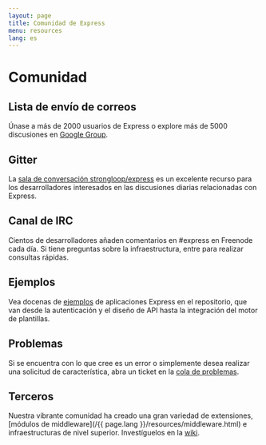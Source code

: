 ```yaml
---
layout: page
title: Comunidad de Express
menu: resources
lang: es
---
```


# Comunidad

## Lista de envío de correos

Únase a más de 2000 usuarios de Express o explore más de 5000 discusiones en [Google Group](https://groups.google.com/group/express-js).

## Gitter

La [sala de conversación strongloop/express](https://gitter.im/strongloop/express) es un excelente recurso para los desarrolladores interesados en las discusiones diarias relacionadas con Express.

## Canal de IRC

Cientos de desarrolladores añaden comentarios en #express en Freenode cada día.
Si tiene preguntas sobre la infraestructura, entre para realizar consultas rápidas.

## Ejemplos

Vea docenas de [ejemplos](https://github.com/strongloop/express/tree/master/examples) de aplicaciones Express en el repositorio, que van desde la autenticación y el diseño de API hasta la integración del motor de plantillas.

## Problemas

Si se encuentra con lo que cree es un error o simplemente desea realizar una solicitud de característica, abra un ticket en la [cola de problemas](https://github.com/strongloop/express/issues).

## Terceros

Nuestra vibrante comunidad ha creado una gran variedad de extensiones, [módulos de middleware](/{{ page.lang }}/resources/middleware.html) e infraestructuras de nivel superior. Investíguelos en la [wiki](https://github.com/strongloop/express/wiki).

